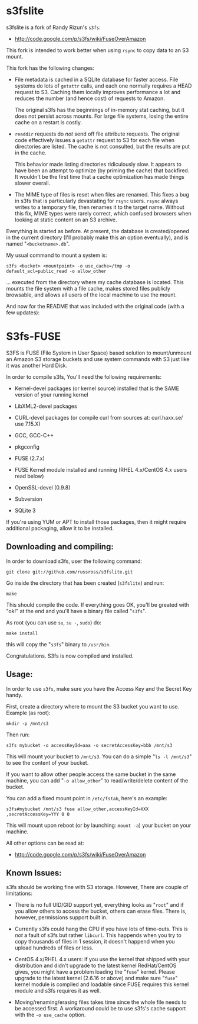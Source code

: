 s3fslite
========

s3fslite is a fork of Randy Rizun's `s3fs`:

* <http://code.google.com/p/s3fs/wiki/FuseOverAmazon>

This fork is intended to work better when using `rsync` to copy data
to an S3 mount.

This fork has the following changes:

*   File metadata is cached in a SQLite database for faster access.
    File systems do lots of `getattr` calls, and each one normally
    requires a HEAD request to S3. Caching them locally improves
    performance a lot and reduces the number (and hence cost) of
    requests to Amazon.

    The original s3fs has the beginnings of in-memory stat caching,
    but it does not persist across mounts. For large file systems,
    losing the entire cache on a restart is costly.

*   `readdir` requests do *not* send off file attribute requests.
    The original code effectively issues a `getattr` request to S3
    for each file when directories are listed. The cache is not
    consulted, but the results are put in the cache.

    This behavior made listing directories ridiculously slow. It
    appears to have been an attempt to optimize (by priming the
    cache) that backfired. It wouldn't be the first time that a
    cache optimization has made things slower overall.

*   The MIME type of files is reset when files are renamed. This
    fixes a bug in s3fs that is particularly devastating for `rsync`
    users. `rsync` always writes to a temporary file, then renames
    it to the target name. Without this fix, MIME types were rarely
    correct, which confused browsers when looking at static content
    on an S3 archive.

Everything is started as before. At present, the database is
created/opened in the current directory (I'll probably make this an
option eventually), and is named "`<bucketname>.db`".

My usual command to mount a system is:

    s3fs <bucket> <mountpoint> -o use_cache=/tmp -o default_acl=public_read -o allow_other

... executed from the directory where my cache database is located.
This mounts the file system with a file cache, makes stored files
publicly browsable, and allows all users of the local machine to use
the mount.

And now for the README that was included with the original code
(with a few updates):


S3fs-FUSE
=========

S3FS is FUSE (File System in User Space) based solution to
mount/unmount an Amazon S3 storage buckets and use system commands
with S3 just like it was another Hard Disk.

In order to compile s3fs, You'll need the following requirements:

*   Kernel-devel packages (or kernel source) installed that is the
    SAME version of your running kernel

*   LibXML2-devel packages

*   CURL-devel packages (or compile curl from sources at:
    curl.haxx.se/ use 7.15.X)

*   GCC, GCC-C++

*   pkgconfig

*   FUSE (2.7.x)

*   FUSE Kernel module installed and running (RHEL 4.x/CentOS 4.x
    users read below)

*   OpenSSL-devel (0.9.8)

*   Subversion

*   SQLite 3

If you're using YUM or APT to install those packages, then it might
require additional packaging, allow it to be installed.


Downloading and compiling:
--------------------------

In order to download s3fs, user the following command:

    git clone git://github.com/russross/s3fslite.git

Go inside the directory that has been created (`s3fslite`) and run:

    make

This should compile the code. If everything goes OK, you'll be
greated with "ok!" at the end and you'll have a binary file called
"`s3fs`".

As root (you can use `su`, `su -`, `sudo`) do:

    make install

this will copy the "`s3fs`" binary to `/usr/bin`.

Congratulations. S3fs is now compiled and installed.


Usage:
------

In order to use `s3fs`, make sure you have the Access Key and the
Secret Key handy.

First, create a directory where to mount the S3 bucket you want to
use.  Example (as root):

    mkdir -p /mnt/s3

Then run:

    s3fs mybucket -o accessKeyId=aaa -o secretAccessKey=bbb /mnt/s3

This will mount your bucket to `/mnt/s3`. You can do a simple
"`ls -l /mnt/s3`" to see the content of your bucket.

If you want to allow other people access the same bucket in the same
machine, you can add "`-o allow_other`" to read/write/delete content
of the bucket.

You can add a fixed mount point in `/etc/fstab`, here's an example:

    s3fs#mybucket /mnt/s3 fuse allow_other,accessKeyId=XXX ,secretAccessKey=YYY 0 0

This will mount upon reboot (or by launching: `mount -a`) your bucket
on your machine.

All other options can be read at:

* <http://code.google.com/p/s3fs/wiki/FuseOverAmazon>


Known Issues:
-------------

s3fs should be working fine with S3 storage. However, There are
couple of limitations:

*   There is no full UID/GID support yet, everything looks as
    "`root`" and if you allow others to access the bucket, others
    can erase files. There is, however, permissions support built
    in.

*   Currently s3fs could hang the CPU if you have lots of time-outs.
    This is *not* a fault of s3fs but rather `libcurl`. This
    happends when you try to copy thousands of files in 1 session,
    it doesn't happend when you upload hundreds of files or less.

*   CentOS 4.x/RHEL 4.x users: if you use the kernel that shipped
    with your distribution and didn't upgrade to the latest kernel
    RedHat/CentOS gives, you might have a problem loading the
    "`fuse`" kernel. Please upgrade to the latest kernel (2.6.16 or
    above) and make sure "`fuse`" kernel module is compiled and
    loadable since FUSE requires this kernel module and s3fs
    requires it as well.

*   Moving/renaming/erasing files takes time since the whole file
    needs to be accessed first. A workaround could be to use s3fs's
    cache support with the `-o use_cache` option.

